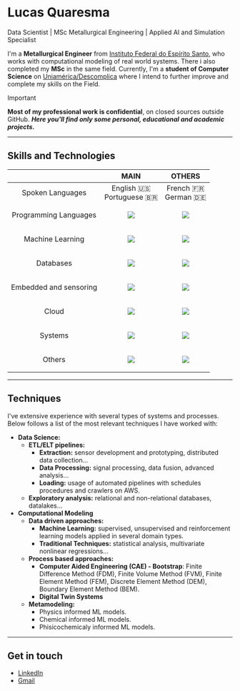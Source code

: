 # Lucas Quaresma
Data Scientist | MSc Metallurgical Engineering | Applied AI and Simulation Specialist

I'm a **Metallurgical Engineer** from [Instituto Federal do Espírito Santo](https://www.ifes.edu.br/), who works with computational modeling of real world systems. There i also completed my **MSc** in the same field. Currently, I'm a **student of Computer Science** on [Uniamérica/Descomplica](https://uniamerica.br/) where I intend to further improve and complete my skills on the Field.

> [!IMPORTANT]
> **Most of my professional work is confidential**, on closed sources outside GitHub. ***Here you'll find only some personal, educational and academic projects.***


---


## Skills and Technologies

|                        |                                                   MAIN                                                   |                                                         OTHERS                                                         |
| :--------------------: | :------------------------------------------------------------------------------------------------------: | :--------------------------------------------------------------------------------------------------------------------: |
|    Spoken Languages    |                                     English 🇺🇸<br>Portuguese 🇧🇷                                      |                                               French 🇫🇷<br>German 🇩🇪                                               |
| Programming Languages  |     <p align="center"> <a href=""> <img src="https://skillicons.dev/icons?i=python,rust,bash"> </a> </p>      | <p align="center"> <a href=""> <img src="https://skillicons.dev/icons?i=cpp,java,kotlin,octave,matlab"> </a> </p> |
|    Machine Learning    |      <p align="center"> <a href=""> <img src="https://skillicons.dev/icons?i=tensorflow"> </a> </p>      |              <p align="center"> <a href=""> <img src="https://skillicons.dev/icons?i=pytorch"> </a> </p>               |
|       Databases        |        <p align="center"> <a href=""> <img src="https://skillicons.dev/icons?i=sqlite"> </a> </p>        |          <p align="center"> <a href=""> <img src="https://skillicons.dev/icons?i=postgres,mongodb"> </a> </p>          |
| Embedded and sensoring |       <p align="center"> <a href=""> <img src="https://skillicons.dev/icons?i=arduino"> </a> </p>        |            <p align="center"> <a href=""> <img src="https://skillicons.dev/icons?i=raspberrypi"> </a> </p>             |
|         Cloud          |         <p align="center"> <a href=""> <img src="https://skillicons.dev/icons?i=aws"> </a> </p>          |             <p align="center"> <a href=""> <img src="https://skillicons.dev/icons?i=azure,gcp"> </a> </p>              |
|        Systems         |     <p align="center"> <a href=""> <img src="https://skillicons.dev/icons?i=nix,linux"> </a> </p>     |        <p align="center"> <a href=""> <img src="https://skillicons.dev/icons?i=ubuntu,debian,windows"> </a> </p>         |
|         Others         | <p align="center"> <a href=""> <img src="https://skillicons.dev/icons?i=git,github,md,vscode"> </a> </p> |       <p align="center"> <a href=""> <img src="https://skillicons.dev/icons?i=powershell,latex,regex"> </a> </p>       |


---


## Techniques

I've extensive experience with several types of systems and processes. Below follows a list of the most relevant techniques I have worked with:
- **Data Science:**
	- **ETL/ELT pipelines:**
		- **Extraction:** sensor development and prototyping, distributed data collection...
		- **Data Processing:** signal processing, data fusion, advanced analysis...
		- **Loading:** usage of automated pipelines with schedules procedures and crawlers on AWS.
	- **Exploratory analysis:** relational and non-relational databases, datalakes...
- **Computational Modeling**
	- **Data driven approaches:**
		- **Machine Learning:** supervised, unsupervised and reinforcement learning models applied in several domain types.
		- **Traditional Techniques:** statistical analysis, multivariate nonlinear regressions...
	- **Process based approaches:**
		- **Computer Aided Engineering (CAE) - Bootstrap**: Finite Difference Method (FDM), Finite Volume Method (FVM), Finite Element Method (FEM), Discrete Element Method (DEM), Boundary Element Method (BEM).
		- **Digital Twin Systems**
	- **Metamodeling:**
		- Physics informed ML models.
		- Chemical informed ML models.
		- Phisicochemicaly informed ML models.


---


## Get in touch
- [LinkedIn](https://www.linkedin.com/in/luksquaresma/)
- [Gmail](mailto:lucas.quaresma1@gmail.com)
